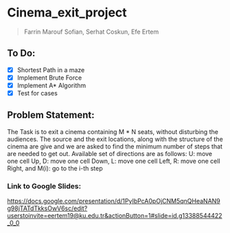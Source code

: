 # Cinema_exit_project
> Farrin Marouf Sofian, Serhat Coskun, Efe Ertem

## To Do:
- [x] Shortest Path in a maze
- [x] Implement Brute Force
- [x] Implement A* Algorithm
- [x] Test for cases 

## Problem Statement:
The Task is to exit a cinema containing M * N seats, without disturbing the audiences. The source and the exit locations, along with the structure of the cinema are give and we are asked to find the minimum number of steps that are needed to get out.
Available set of directions are as follows:
U: move one cell Up,
D: move one cell Down,
L: move one cell Left,
R: move one cell Right, and
M(i): go to the i-th step

### Link to Google Slides:
https://docs.google.com/presentation/d/1PyIbPcA0pOjCNM5qnQHeaNAN9g98jTATdTkksOwV6sc/edit?userstoinvite=eertem19@ku.edu.tr&actionButton=1#slide=id.g13388544422_0_0
